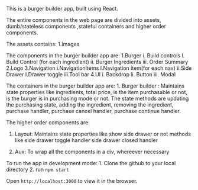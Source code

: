 This is a burger builder app, built using React.

The entire components in the web page are divided into assets, dumb/stateless components ,stateful containers and higher order components.

The assets contains: 
    1.Images

The components in the burger builder app are:
    1.Burger
          i. Build controls
              I. Build Control (for each ingredient)
          ii. Burger Ingredients
          iii. Order Summary
    2.Logo
    3.Navigation
          i.NavigationItems
              I.Navigation item(for each nav)
          ii.Side Drawer
              I.Drawer toggle
          iii.Tool bar
    4.UI
          i. Backdrop
          ii. Button
          iii. Modal

The containers in the burger builder app are:
    1. Burger builder : Maintains state properties like 
            ingredients, 
            total price, 
            is the item purchasable or not, 
            is the burger is in purchasing mode or not. 
      The state methods are 
            updating the purchasing state, 
            adding the ingredient, 
            removing the ingredient, 
            purchase handler, 
            purchase cancel handler, 
            purchase continue handler.

The higher order components are:
  1. Layout: Maintains state properties like
                show side drawer or not
            methods like
                side drawer toggle handler
                side drawer closed handler

  2. Aux: To wrap all the components in a div, whereever necessary

To run the app in development mode:
    1. Clone the github to your local directory
    2. run
    ```npm start```

Open 
```http://localhost:3000```
to view it in the browser.
